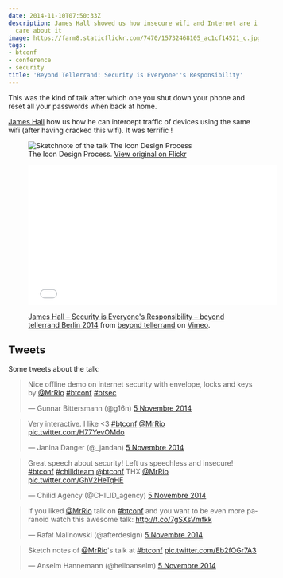 ```yaml
---
date: 2014-11-10T07:50:33Z
description: James Hall showed us how insecure wifi and Internet are if we doesn't
  care about it
image: https://farm8.staticflickr.com/7470/15732468105_ac1cf14521_c.jpg
tags:
- btconf
- conference
- security
title: 'Beyond Tellerrand: Security is Everyone''s Responsibility'
---
```


This was the kind of talk after which one you shut down your phone and reset all your passwords when back at home.

[James Hall](https://twitter.com/MrRio) how us how he can intercept traffic of devices using the same wifi (after having cracked this wifi). It was terrific !


<figure>
  <img src="https://farm8.staticflickr.com/7531/15766506482_a4fbe8b09b_c.jpg" alt="Sketchnote of the talk The Icon Design Process">
  <figcaption>
    The Icon Design Process. <a href="https://www.flickr.com/photos/alienlebarge/15766506482">View original on Flickr</a>
  </figcaption>
</figure>

<figure>
  <iframe src="//player.vimeo.com/video/113578461?color=9c191e" width="500" height="281" frameborder="0" webkitallowfullscreen mozallowfullscreen allowfullscreen></iframe>
  <figcaption>
    <p><a href="http://vimeo.com/113578461">James Hall – Security is Everyone's Responsibility – beyond tellerrand Berlin 2014</a> from <a href="http://vimeo.com/beyondtellerrand">beyond tellerrand</a> on <a href="https://vimeo.com">Vimeo</a>.</p>
  </figcaption>
</figure>

## Tweets

Some tweets about the talk:

<blockquote class="twitter-tweet" lang="fr"><p>Nice offline demo on internet security with envelope, locks and keys by <a href="https://twitter.com/MrRio">@MrRio</a> <a href="https://twitter.com/hashtag/btconf?src=hash">#btconf</a> <a href="https://twitter.com/hashtag/btsec?src=hash">#btsec</a></p>&mdash; Gunnar Bittersmann (@g16n) <a href="https://twitter.com/g16n/status/529959366162923521">5 Novembre 2014</a></blockquote> <script async src="//platform.twitter.com/widgets.js" charset="utf-8"></script>

<blockquote class="twitter-tweet" lang="fr"><p>Very interactive. I like &lt;3 <a href="https://twitter.com/hashtag/btconf?src=hash">#btconf</a> &#10;<a href="https://twitter.com/MrRio">@MrRio</a> <a href="http://t.co/H77YevOMdo">pic.twitter.com/H77YevOMdo</a></p>&mdash; Janina Danger (@_jandan) <a href="https://twitter.com/_jandan/status/529960101575417856">5 Novembre 2014</a></blockquote> <script async src="//platform.twitter.com/widgets.js" charset="utf-8"></script>

<blockquote class="twitter-tweet" lang="fr"><p>Great speech about security! Left us speechless and insecure! <a href="https://twitter.com/hashtag/btconf?src=hash">#btconf</a> <a href="https://twitter.com/hashtag/chilidteam?src=hash">#chilidteam</a> <a href="https://twitter.com/btconf">@btconf</a> THX <a href="https://twitter.com/MrRio">@MrRio</a> <a href="http://t.co/GhV2HeTqHE">pic.twitter.com/GhV2HeTqHE</a></p>&mdash; Chilid Agency (@CHILID_agency) <a href="https://twitter.com/CHILID_agency/status/529988868372967424">5 Novembre 2014</a></blockquote> <script async src="//platform.twitter.com/widgets.js" charset="utf-8"></script>

<blockquote class="twitter-tweet" lang="fr"><p>If you liked <a href="https://twitter.com/MrRio">@MrRio</a> talk on <a href="https://twitter.com/hashtag/btconf?src=hash">#btconf</a> and you want to be even more paranoid watch this awesome talk: <a href="http://t.co/7gSXsVmfkk">http://t.co/7gSXsVmfkk</a></p>&mdash; Rafał Malinowski (@afterdesign) <a href="https://twitter.com/afterdesign/status/529997039732801536">5 Novembre 2014</a></blockquote> <script async src="//platform.twitter.com/widgets.js" charset="utf-8"></script>

<blockquote class="twitter-tweet" lang="fr"><p>Sketch notes of <a href="https://twitter.com/MrRio">@MrRio</a>&#39;s talk at <a href="https://twitter.com/hashtag/btconf?src=hash">#btconf</a> <a href="http://t.co/Eb2fOGr7A3">pic.twitter.com/Eb2fOGr7A3</a></p>&mdash; Anselm Hannemann (@helloanselm) <a href="https://twitter.com/helloanselm/status/530016074679734272">5 Novembre 2014</a></blockquote> <script async src="//platform.twitter.com/widgets.js" charset="utf-8"></script>
